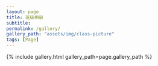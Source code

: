 ```yaml
---
layout: page
title: 班级相册
subtitle: 
permalink: /gallery/
gallery_path: "assets/img/class-picture"
tags: [Page]
---
```


{% include gallery.html gallery_path=page.gallery_path %}
